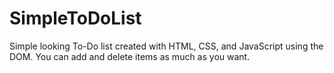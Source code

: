 # SimpleToDoList
Simple looking To-Do list created with HTML, CSS, and JavaScript using the DOM. You can add and delete items as much as you want. 
